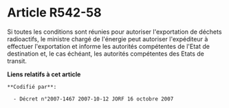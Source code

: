 # Article R542-58

Si toutes les conditions sont réunies pour autoriser l'exportation de déchets radioactifs, le ministre chargé de l'énergie
peut autoriser l'expéditeur à effectuer l'exportation et informe les autorités compétentes de l'Etat de destination et, le
cas échéant, les autorités compétentes des Etats de transit.

**Liens relatifs à cet article**

	**Codifié par**:

	  - Décret n°2007-1467 2007-10-12 JORF 16 octobre 2007

